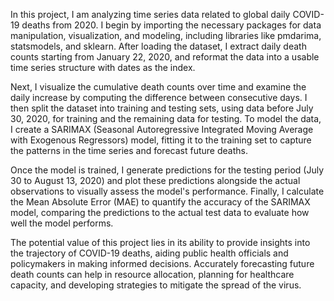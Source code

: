 In this project, I am analyzing time series data related to global daily COVID-19 deaths from 2020. I begin by importing the necessary packages for data manipulation, visualization, and modeling, including libraries like pmdarima, statsmodels, and sklearn. After loading the dataset, I extract daily death counts starting from January 22, 2020, and reformat the data into a usable time series structure with dates as the index.

Next, I visualize the cumulative death counts over time and examine the daily increase by computing the difference between consecutive days. I then split the dataset into training and testing sets, using data before July 30, 2020, for training and the remaining data for testing. To model the data, I create a SARIMAX (Seasonal Autoregressive Integrated Moving Average with Exogenous Regressors) model, fitting it to the training set to capture the patterns in the time series and forecast future deaths.

Once the model is trained, I generate predictions for the testing period (July 30 to August 13, 2020) and plot these predictions alongside the actual observations to visually assess the model's performance. Finally, I calculate the Mean Absolute Error (MAE) to quantify the accuracy of the SARIMAX model, comparing the predictions to the actual test data to evaluate how well the model performs.

The potential value of this project lies in its ability to provide insights into the trajectory of COVID-19 deaths, aiding public health officials and policymakers in making informed decisions. Accurately forecasting future death counts can help in resource allocation, planning for healthcare capacity, and developing strategies to mitigate the spread of the virus.
